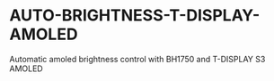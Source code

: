# AUTO-BRIGHTNESS-T-DISPLAY-AMOLED
Automatic amoled brightness control with BH1750 and T-DISPLAY S3 AMOLED
